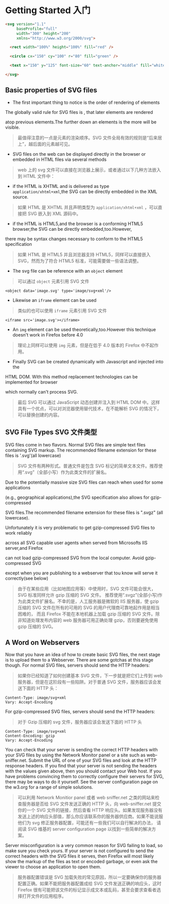 # Getting Started 入门

```html
<svg version="1.1"
     baseProfile="full"
     width="300" height="200"
     xmlns="http://www.w3.org/2000/svg">

  <rect width="100%" height="100%" fill="red" />

  <circle cx="150" cy="100" r="80" fill="green" />

  <text x="150" y="125" font-size="60" text-anchor="middle" fill="white">SVG</text>

</svg>
```

## Basic properties of SVG files

- The first important thing to notice is the order of rendering of elements

The globally valid rule for SVG files is , that later elements are rendered

atop previous elements.The further down an elements is the more will be visible.

> 最值得注意的一点是元素的渲染顺序。SVG 文件全局有效的规则是“后来居上”，越后面的元素越可见。

- SVG files on the web can be displayed directly in the browser or embedded in HTML files via several methods

> web 上的 svg 文件可以直接在浏览器上展示，或者通过以下几种方法嵌入到 HTML 文件中：

- if the HTML is XHTML and is delivered as type `application/xhtml+xml`,the SVG can be directly embedded in the XML source.

> 如果 HTML 是 XHTML 并且声明类型为 `application/xhtml+xml` ，可以直接把 SVG 嵌入到 XML 源码中。

- if the HTML is HTML5,and the browser is a conforming HTML5 browser,the SVG can be directly embedded,too.However,

there may be syntax changes necessary to conform to the HTML5 specification

> 如果 HTML 是 HTML5 并且浏览器支持 HTML5，同样可以直接嵌入 SVG，然而为了符合 HTML5 标准，可能需要做一些语法调整。

- The svg file can be reference with an `object` element

> 可以通过 `object` 元素引用 SVG 文件

`<object data='image.svg' type='image/svg+xml'/>`

- Likewise an `iframe` element can be used

> 类似的也可以使用 `iframe` 元素引用 SVG 文件

`<iframe src='image.svg'></iframe>`

- An `img` element can be used theoretically,too.However this technique doesn't work in Firefox before 4.0

> 理论上同样可以使用 `img` 元素，但是在低于 4.0 版本的 Firefox 中不起作用。

- Finally SVG can be created dynamically with Javascript and injected into the

HTML DOM. With this method replacement technologies can be implemented for browser

which normally can't process SVG.

> 最后 SVG 可以通过 JavaScript 动态创建并注入到 HTML DOM 中。这样具有一个优点，可以对浏览器使用替代技术，在不能解析 SVG 的情况下，可以替换创建的内容。

## SVG File Types SVG 文件类型

SVG files come in two flavors. Normal SVG files are simple text files containing SVG markup. The recommended filename extension for these files is '.svg'(all lowercase)

> SVG 文件有两种形式。普通文件是包含 SVG 标记的简单文本文件。推荐使用“.svg”（全部小写）作为此类文件的扩展名。

Due to the potentially massive size SVG files can reach when used for some applications

(e.g., geographical applications),the SVG specification also allows for gzip-compressed

SVG files.The recommended filename extension for these files is ".svgz" (all lowercase).

Unfortunately it is very problematic to get gzip-compressed SVG files to work reliably

across all SVG capable user agents when served from Microsofts IIS server,and Firefox

can not load gzip-compressed SVG from the local computer. Avoid gzip-compressed SVG

except when you are publishing to a webserver that tou know will serve it correctly(see below)

> 由于在某些应用（比如地图应用等）中使用时，SVG 文件可能会很大，SVG 标准同样允许 gzip 压缩的 SVG 文件。
> 推荐使用“.svgz”(全部小写)作为此类文件扩展名。不幸的是，人工服务器是微软的 IIS 服务器，使 gzip 压缩的 SVG 文件在所有的可用的 SVG 的用户代理商可靠地起作用是相当困难的，
> 而且 Firefox 不能在本地机器上加载 gzip 压缩的 SVG 文件。除非知道处理发布内容的 web 服务器可用正确处理 gzip，否则要避免使用 gzip 压缩的 SVG。

## A Word on Webservers

Now that you have an idea of how to create basic SVG files, the next stage is to upload them to a Webserver. There are some gotchas at this stage though. For normal SVG files, servers should send the HTTP headers:

> 如果你已经知道了如何创建基本 SVG 文件，下一步就是把它们上传到 web 服务器，但是在这阶段有一些陷阱。对于普通 SVG 文件，服务器应该会发送下面的 HTTP 头：

```
Content-Type: image/svg+xml
Vary: Accept-Encoding
```

For gzip-compressed SVG files, servers should send the HTTP headers:

> 对于 Gzip 压缩的 svg 文件，服务器应该会发送下面的 HTTP 头

```
Content-Type: image/svg+xml
Content-Encoding: gzip
Vary: Accept-Encoding
```

You can check that your server is sending the correct HTTP headers with your SVG files by using the Network Monitor panel or a site such as web-sniffer.net. Submit the URL of one of your SVG files and look at the HTTP response headers. If you find that your server is not sending the headers with the values given above, then you should contact your Web host. If you have problems convincing them to correctly configure their servers for SVG, there may be ways to do it yourself. See the server configuration page on the w3.org for a range of simple solutions.

> 可以利用 Network Monitior panel 或者 web sniffer.net 之类的网站来检查服务器是否给 SVG 文件发送正确的 HTTP 头，向 web-sniffer.net 提交你的一个 SVG 文件的链接，然后查看 HTTP 响应头。如果发现服务器没有发送上述的响应头部值，那么你应该联系你的服务器供应商。如果不能说服他们为 svg 修正服务器配置，可能还有一些我们可以自行解决的办法， 请阅读 SVG 维基的 server configuration page 以找到一些简单的解决方案。

Server misconfiguration is a very common reason for SVG failing to load, so make sure you check yours. If your server is not configured to send the correct headers with the SVG files it serves, then Firefox will most likely show the markup of the files as text or encoded garbage, or even ask the viewer to choose an application to open them.

> 服务器配置错误是 SVG 加载失败的常见原因，所以一定要确保你的服务器配置正确。如果不能把服务器配置成给 SVG 文件发送正确的响应头，这时 Firefox 很有可能把该文件的标记显示成文本或乱码，甚至会要求查看者选择打开文件的应用程序。
